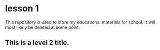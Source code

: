 # lesson 1


This repository is used to store my educational materials for school.  It will most likely be deleted at some point.

## This is a level 2 title.


